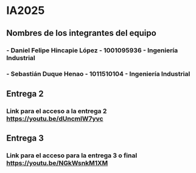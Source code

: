 # IA2025

## Nombres de los integrantes del equipo
### - Daniel Felipe Hincapie López - 1001095936 - Ingeniería Industrial
### - Sebastián Duque Henao - 1011510104 - Ingeniería Industrial

## Entrega 2
### Link para el acceso a la entrega 2 https://youtu.be/dUncmlW7yvc

## Entrega 3
### Link para el acceso para la entrega 3 o final https://youtu.be/NGkWsnkM1XM
